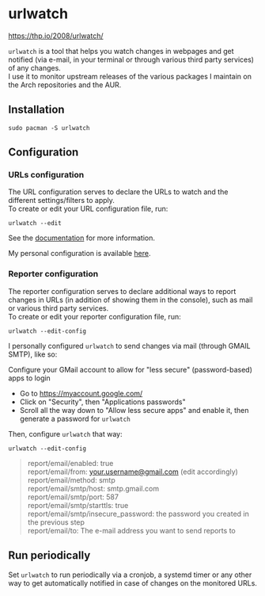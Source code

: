 # urlwatch
  
https://thp.io/2008/urlwatch/  
  
`urlwatch` is a tool that helps you watch changes in webpages and get notified (via e-mail, in your terminal or through various third party services) of any changes.  
I use it to monitor upstream releases of the various packages I maintain on the Arch repositories and the AUR.  

## Installation
  
```
sudo pacman -S urlwatch
```
  
## Configuration

### URLs configuration

The URL configuration serves to declare the URLs to watch and the different settings/filters to apply.  
To create or edit your URL configuration file, run:  
  
```
urlwatch --edit
```
  
See the [documentation](https://urlwatch.readthedocs.io/en/latest/introduction.html#jobs-and-filters) for more information.  
  
My personal configuration is available [here](https://github.com/Antiz96/Linux-Server/blob/main/Dotfiles/UrlWatch-conf.yaml).  
  
### Reporter configuration

The reporter configuration serves to declare additional ways to report changes in URLs (in addition of showing them in the console), such as mail or various third party services.  
To create or edit your reporter configuration file, run:  
  
```
urlwatch --edit-config
```
  
I personally configured `urlwatch` to send changes via mail (through GMAIL SMTP), like so:  
  
Configure your GMail account to allow for "less secure" (password-based) apps to login
- Go to https://myaccount.google.com/
- Click on "Security", then "Applications passwords"
- Scroll all the way down to "Allow less secure apps" and enable it, then generate a password for `urlwatch`
  
Then, configure `urlwatch` that way:  
```
urlwatch --edit-config
```
> report/email/enabled: true  
> report/email/from: your.username@gmail.com (edit accordingly)  
> report/email/method: smtp  
> report/email/smtp/host: smtp.gmail.com  
> report/email/smtp/port: 587  
> report/email/smtp/starttls: true  
> report/email/smtp/insecure_password: the password you created in the previous step  
> report/email/to: The e-mail address you want to send reports to  
  
## Run periodically

Set `urlwatch` to run periodically via a cronjob, a systemd timer or any other way to get automatically notified in case of changes on the monitored URLs.
